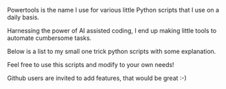 
Powertools is the name I use for various little Python scripts that I use on a daily basis.

Harnessing the power of AI assisted coding, I end up making little tools to automate cumbersome tasks.

Below is a list to my small one trick python scripts with some explanation.

Feel free to use this scripts and modify to your own needs!

Github users are invited to add features, that would be great :-)

